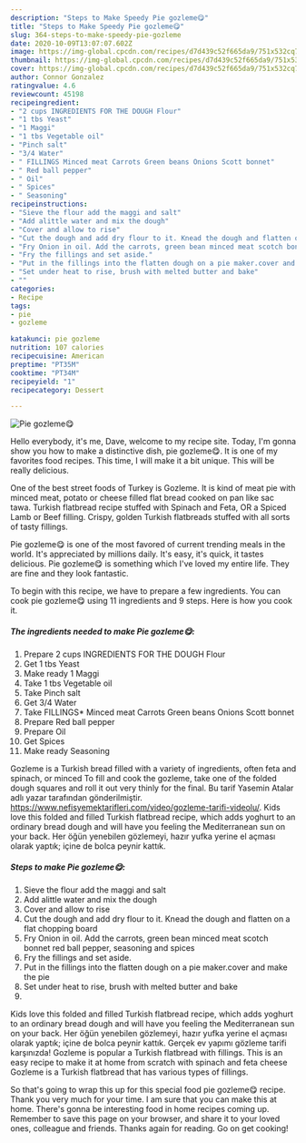 ```yaml
---
description: "Steps to Make Speedy Pie gozleme😋"
title: "Steps to Make Speedy Pie gozleme😋"
slug: 364-steps-to-make-speedy-pie-gozleme
date: 2020-10-09T13:07:07.602Z
image: https://img-global.cpcdn.com/recipes/d7d439c52f665da9/751x532cq70/pie-gozleme😋-recipe-main-photo.jpg
thumbnail: https://img-global.cpcdn.com/recipes/d7d439c52f665da9/751x532cq70/pie-gozleme😋-recipe-main-photo.jpg
cover: https://img-global.cpcdn.com/recipes/d7d439c52f665da9/751x532cq70/pie-gozleme😋-recipe-main-photo.jpg
author: Connor Gonzalez
ratingvalue: 4.6
reviewcount: 45198
recipeingredient:
- "2 cups INGREDIENTS FOR THE DOUGH Flour"
- "1 tbs Yeast"
- "1 Maggi"
- "1 tbs Vegetable oil"
- "Pinch salt"
- "3/4 Water"
- " FILLINGS Minced meat Carrots Green beans Onions Scott bonnet"
- " Red ball pepper"
- " Oil"
- " Spices"
- " Seasoning"
recipeinstructions:
- "Sieve the flour add the maggi and salt"
- "Add alittle water and mix the dough"
- "Cover and allow to rise"
- "Cut the dough and add dry flour to it. Knead the dough and flatten on a flat chopping board"
- "Fry Onion in oil. Add the carrots, green bean minced meat scotch bonnet red ball pepper, seasoning and spices"
- "Fry the fillings and set aside."
- "Put in the fillings into the flatten dough on a pie maker.cover and make the pie"
- "Set under heat to rise, brush with melted butter and bake"
- ""
categories:
- Recipe
tags:
- pie
- gozleme

katakunci: pie gozleme 
nutrition: 107 calories
recipecuisine: American
preptime: "PT35M"
cooktime: "PT34M"
recipeyield: "1"
recipecategory: Dessert

---
```



![Pie gozleme😋](https://img-global.cpcdn.com/recipes/d7d439c52f665da9/751x532cq70/pie-gozleme😋-recipe-main-photo.jpg)

Hello everybody, it's me, Dave, welcome to my recipe site. Today, I'm gonna show you how to make a distinctive dish, pie gozleme😋. It is one of my favorites food recipes. This time, I will make it a bit unique. This will be really delicious.

One of the best street foods of Turkey is Gozleme. It is kind of meat pie with minced meat, potato or cheese filled flat bread cooked on pan like sac tawa. Turkish flatbread recipe stuffed with Spinach and Feta, OR a Spiced Lamb or Beef filling. Crispy, golden Turkish flatbreads stuffed with all sorts of tasty fillings.

Pie gozleme😋 is one of the most favored of current trending meals in the world. It's appreciated by millions daily. It's easy, it's quick, it tastes delicious. Pie gozleme😋 is something which I've loved my entire life. They are fine and they look fantastic.


To begin with this recipe, we have to prepare a few ingredients. You can cook pie gozleme😋 using 11 ingredients and 9 steps. Here is how you cook it.

<!--inarticleads1-->

##### The ingredients needed to make Pie gozleme😋:

1. Prepare 2 cups INGREDIENTS FOR THE DOUGH Flour
1. Get 1 tbs Yeast
1. Make ready 1 Maggi
1. Take 1 tbs Vegetable oil
1. Take Pinch salt
1. Get 3/4 Water
1. Take  FILLINGS* Minced meat Carrots Green beans Onions Scott bonnet
1. Prepare  Red ball pepper
1. Prepare  Oil
1. Get  Spices
1. Make ready  Seasoning


Gozleme is a Turkish bread filled with a variety of ingredients, often feta and spinach, or minced To fill and cook the gozleme, take one of the folded dough squares and roll it out very thinly for the final. Bu tarif Yasemin Atalar adlı yazar tarafından gönderilmiştir. https://www.nefisyemektarifleri.com/video/gozleme-tarifi-videolu/. Kids love this folded and filled Turkish flatbread recipe, which adds yoghurt to an ordinary bread dough and will have you feeling the Mediterranean sun on your back. Her öğün yenebilen gözlemeyi, hazır yufka yerine el açması olarak yaptık; içine de bolca peynir kattık. 

<!--inarticleads2-->

##### Steps to make Pie gozleme😋:

1. Sieve the flour add the maggi and salt
1. Add alittle water and mix the dough
1. Cover and allow to rise
1. Cut the dough and add dry flour to it. Knead the dough and flatten on a flat chopping board
1. Fry Onion in oil. Add the carrots, green bean minced meat scotch bonnet red ball pepper, seasoning and spices
1. Fry the fillings and set aside.
1. Put in the fillings into the flatten dough on a pie maker.cover and make the pie
1. Set under heat to rise, brush with melted butter and bake
1. 


Kids love this folded and filled Turkish flatbread recipe, which adds yoghurt to an ordinary bread dough and will have you feeling the Mediterranean sun on your back. Her öğün yenebilen gözlemeyi, hazır yufka yerine el açması olarak yaptık; içine de bolca peynir kattık. Gerçek ev yapımı gözleme tarifi karşınızda! Gozleme is popular a Turkish flatbread with fillings. This is an easy recipe to make it at home from scratch with spinach and feta cheese Gozleme is a Turkish flatbread that has various types of fillings. 

So that's going to wrap this up for this special food pie gozleme😋 recipe. Thank you very much for your time. I am sure that you can make this at home. There's gonna be interesting food in home recipes coming up. Remember to save this page on your browser, and share it to your loved ones, colleague and friends. Thanks again for reading. Go on get cooking!

